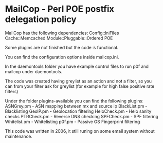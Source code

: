 # MailCop - Perl POE postfix delegation policy

MailCop has the following dependencies:
    Config::IniFiles
    Cache::Memcached
    Module::Pluggable::Ordered
    POE

Some plugins are not finished but the code is functional.

You can find the configuration options inside mailcop.ini.

In the daemontools folder you have example control files to run p0f and mailcop under daemontools.

The code was created having greylist as an action and not a filter, so you can from your filter ask for greylist (for example for high false positive rate filters)

Under the folder plugins-available you can find the following plugins:
    ASNGrey.pm - ASN mapping between mx and source ip
    BlackList.pm - Blacklisting
    GeoIP.pm - Geolocation filtering
    HeloCheck.pm - Helo sanity checks
    PTRCheck.pm - Reverse DNS checking
    SPFCheck.pm - SPF filtering
    Whitelist.pm - Whitelisting
    p0f.pm - Passive OS Fingerprint filtering

This code was written in 2006, it still runing on some email system without maintenance.
